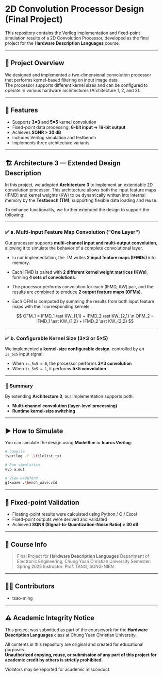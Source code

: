 # 2D Convolution Processor Design (Final Project)

This repository contains the Verilog implementation and fixed-point simulation results of a 2D Convolution Processor, developed as the final project for the **Hardware Description Languages** course.

---

## 🧠 Project Overview

We designed and implemented a two-dimensional convolution processor that performs kernel-based filtering on input image data.  
The processor supports different kernel sizes and can be configured to operate in various hardware architectures (Architecture 1, 2, and 3).

---

## 📌 Features

- Supports **3×3** and **5×5** kernel convolution
- Fixed-point data processing: **8-bit input → 16-bit output**
- Achieves **SQNR > 30 dB**
- Includes Verilog simulation and testbench
- Implements three architecture variants

---

## 🏗️ Architecture 3 — Extended Design Description

In this project, we adopted **Architecture 3** to implement an extendable 2D convolution processor. This architecture allows both the input feature maps (IFMD) and kernel weights (KW) to be dynamically written into internal memory by the **Testbench (TM)**, supporting flexible data loading and reuse.

To enhance functionality, we further extended the design to support the following:

---

### ✅ a. Multi-Input Feature Map Convolution ("One Layer")

Our processor supports **multi-channel input and multi-output convolution**, allowing it to simulate the behavior of a complete convolutional layer.

* In our implementation, the TM writes **2 input feature maps (IFMDs)** into memory.
* Each IFMD is paired with **2 different kernel weight matrices (KWs)**, forming **4 sets of convolutions**.
* The processor performs convolution for each (IFMD, KW) pair, and the results are combined to produce **2 output feature maps (OFMs)**.
* Each OFM is computed by summing the results from both input feature maps with their corresponding kernels:

  $$
  OFM_1 = IFMD_1 \ast KW_{1,1} + IFMD_2 \ast KW_{2,1}  \n
  OFM_2 = IFMD_1 \ast KW_{1,2} + IFMD_2 \ast KW_{2,2}
  $$

---

### ✅ b. Configurable Kernel Size (3×3 or 5×5)

We implemented a **kernel-size configurable design**, controlled by an `is_5x5` input signal:

* When `is_5x5 = 0`, the processor performs **3×3 convolution**
* When `is_5x5 = 1`, it performs **5×5 convolution**

---

### 🧠 Summary

By extending **Architecture 3**, our implementation supports both:

* **Multi-channel convolution (layer-level processing)**
* **Runtime kernel-size switching**

---

## ▶️ How to Simulate

You can simulate the design using **ModelSim** or **Icarus Verilog**:

```bash
# Compile
iverilog -f .\filelist.txt

# Run simulation
vvp a.out

# View waveform
gtkwave .\bench_wave.vcd
````

---

## 🧪 Fixed-point Validation

* Floating-point results were calculated using Python / C / Excel
* Fixed-point outputs were derived and validated
* Achieved **SQNR (Signal-to-Quantization-Noise Ratio) > 30 dB**

---

## 📘 Course Info

> Final Project for **Hardware Description Languages**
> Department of Electronic Engineering, Chung Yuan Christian University
> Semester: Spring 2025
> Instructor: Prof. TANG, SONG-NIEN

---

## 🧑‍💻 Contributors

* tsao-ming

---

## ⚠️ Academic Integrity Notice

This project was submitted as part of the coursework for the **Hardware Description Languages** class at Chung Yuan Christian University.

All contents in this repository are original and created for educational purposes.  
**Unauthorized copying, reuse, or submission of any part of this project for academic credit by others is strictly prohibited.**

Violators may be reported for academic misconduct.
